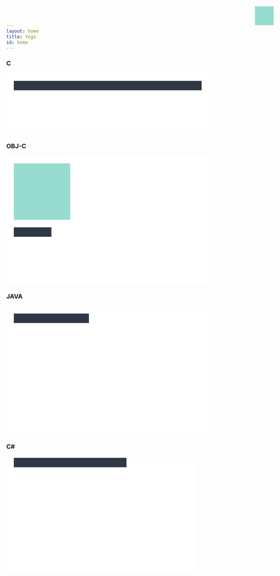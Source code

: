 ```yaml
---
layout: home
title: Yoga
id: home
---
```


<div class="gridBlock alternateColor">
  <h3>C</h3>
  <div class="blockElement twoByGridBlock imageAlignSide">
    <div class="blockContent layoutsample">
      <div class="yoga sample" style="background-color: white; width: 500px; height: 120px; padding: 20px; flex-direction:row;">
        <div class="yoga" style="background-color: #97dccf; width: 80px; margin-right: 20px;"></div>
        <div class="yoga" style="background-color: #303846; flex-grow: 1; height: 25px; align-self: center;"></div>
      </div>
    </div>
    <div class="blockContent gistsample">
      <script src="https://gist.github.com/emilsjolander/40685eadad702e0227374f3e33daaa12.js"></script>
    </div>
  </div>
</div>

<div class="gridBlock">
  <h3>OBJ-C</h3>
  <div class="blockElement twoByGridBlock imageAlignSide">
    <div class="blockContent layoutsample">
      <div class="yoga sample" style="background-color: white; width: 500px; height: 300px; align-items: center; justify-content: center; padding: 20px;">
        <div class="yoga" style="background-color: #97dccf; width: 150px; height: 150px; margin-bottom: 20px;"></div>
        <div class="yoga" style="background-color: #303846; height: 25px; width: 100px;"></div>
      </div>
    </div>
    <div class="blockContent gistsample">
      <script src="https://gist.github.com/dshahidehpour/a426c443a1e02c5432b22b09c457ede0.js"></script>
    </div>
  </div>
</div>

<div class="gridBlock alternateColor">
  <h3>JAVA</h3>
  <div class="blockElement twoByGridBlock imageAlignSide">
    <div class="blockContent layoutsample">
      <div class="yoga sample" style="background-color: white; width: 500px; height: 300px; align-items: center; justify-content: center; padding: 20px;">
        <div class="yoga" style="background-color: #303846; height: 25px; width: 200px;"></div>
        <div class="yoga" style="background-color: #97dccf; width: 50px; height: 50px; position: absolute; right: 20px; top: 20px;"></div>
      </div>
    </div>
    <div class="blockContent gistsample">
      <script src="https://gist.github.com/emilsjolander/f7b9b5dc2b97577bab2f1e6e1bf80b62.js"></script>
    </div>
  </div>
</div>

<div class="gridBlock">
  <h3>C#</h3>
  <div class="blockElement twoByGridBlock imageAlignSide">
    <div class="blockContent layoutsample">
      <div class="yoga sample" style="background-color: white; width: 500px; height: 300px;">
        <div class="yoga" style="background-color: #97dccf; flex-grow: 1;"></div>
        <div class="yoga" style="background-color: #303846; margin: 20px; height: 25px; width: 300px;"></div>
      </div>
    </div>
    <div class="blockContent gistsample">
      <script src="https://gist.github.com/emilsjolander/29b91608b66d56d3df81f53101ad9d8b.js"></script>
    </div>
  </div>
</div>
